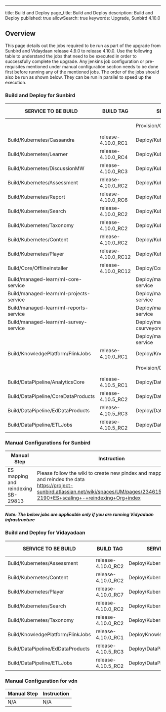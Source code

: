---
title: Build and Deploy
page_title: Build and Deploy
description: Build and Deploy
published: true
allowSearch: true
keywords: Upgrade, Sunbird 4.10.0

## Overview


This page details out the jobs required to be run as part of the upgrade from Sunbird and Vidaydaan release 4.9.0 to release 4.10.0. Use the following table to understand the jobs that need to be executed in order to successfully complete the upgrade. Any jenkins job configuration or pre-requisites mentioned under manual configuration section needs to be done first before running any of the mentioned jobs. The order of the jobs should also be run as shown below. They can be run in parallel to speed up the execution.


### Build and Deploy for Sunbird

| SERVICE TO BE BUILD | BUILD TAG | SERVICE TO DEPLOY  | DEPLOY TAG  | COMMENTS  |
|-----------------------------------------|--------------------|--------------------------------------------|------------------------------------------------------------------------------------------------------------------------------------------------------------------|-------------------------------------------|
|  |  | Provision/Core/ESMapping | release-4.10.0_RC1 |
| Build/Kubernetes/Cassandra | release-4.10.0_RC1 | Deploy/Kubernetes/Cassandra | release-4.10.0_RC1 |
| Build/Kubernetes/Learner | release-4.10.0_RC4 | Deploy/Kubernetes/Learner | release-4.10.0_RC1 |
| Build/Kubernetes/DiscussionMW | release-4.10.0_RC3 | Deploy/Kubernetes/DiscussionMW | release-4.10.0_RC1 |
| Build/Kubernetes/Assessment | release-4.10.0_RC2 | Deploy/Kubernetes/Assessment | release-4.10.0_RC1 |
| Build/Kubernetes/Report | release-4.10.0_RC6 | Deploy/Kubernetes/Report | release-4.10.0_RC1 |
| Build/Kubernetes/Search | release-4.10.0_RC2 | Deploy/Kubernetes/Search | release-4.10.0_RC1 |
| Build/Kubernetes/Taxonomy | release-4.10.0_RC2 | Deploy/Kubernetes/Taxonomy | release-4.10.0_RC1 |
| Build/Kubernetes/Content | release-4.10.0_RC2 | Deploy/Kubernetes/Content | release-4.10.0_RC1 |
| Build/Kubernetes/Player | release-4.10.0_RC12 | Deploy/Kubernetes/Player | release-4.10.0_RC1 |
| Build/Core/OfflineInstaller | release-4.10.0_RC12 | Deploy/Core/Player | release-4.10.0_RC1 |
| Build/managed-learn/ml-core-service |  | Deploy/managed-learn/ml-core-service | release-4.10.0_RC1 |
| Build/managed-learn/ml-projects-service |  | Deploy/managed-learn/ml-projects-service | release-4.10.0_RC1 |
| Build/managed-learn/ml-reports-service |  | Deploy/managed-learn/ml-reports-service | release-4.10.0_RC1 |
| Build/managed-learn/ml-survey-service |  | Deploy/managed-learn/ml-csurveyore-service | release-4.10.0_RC1 |
|  |  | Deploy/managed-learn/ml-analytics-service | release-4.10.0_RC1 |
| Build/KnowledgePlatform/FlinkJobs | release-4.10.0_RC1 | Deploy/KnowledgePlatform/FlinkJobs | release-4.10.0_RC1 |
|  |  | Provision/DataPipeline/AnalyticsSpark | release-4.10.5_RC2 |
| Build/DataPipeline/AnalyticsCore | release-4.10.5_RC1 | Deploy/DataPipeline/AnalyticsCore | release-4.10.5_RC2 |
| Build/DataPipeline/CoreDataProducts | release-4.10.5_RC2 | Deploy/DataPipeline/CoreDataProducts | release-4.10.5_RC2 |
| Build/DataPipeline/EdDataProducts | release-4.10.5_RC3 | Deploy/DataPipeline/EdDataProducts | release-4.10.5_RC2 |
| Build/DataPipeline/ETLJobs | release-4.10.5_RC2 | Deploy/DataPipeline/ETLJobs | release-4.10.5_RC2 |

### Manual Configurations for Sunbird

|Manual Step|Instruction|
|--------------------|--------------------|
| ES mapping and reindexing<br>SB-29813 | Please follow the wiki to create new pindex and mapping of org and reindex the data<br> https://project-sunbird.atlassian.net/wiki/spaces/UM/pages/2346156058/SC-2190+ES+scaling+-+reindexing+Org+index |

##### Note: The below jobs are applicable only if you are running Vidyadaan infrastructure


### Build and Deploy for Vidayadaan

| SERVICE TO BE BUILD               | BUILD TAG          | SERVICE TO DEPLOY                                 | DEPLOY TAG                                                | COMMENTS |
|-----------------------------------|--------------------|---------------------------------------------------|-----------------------------------------------------------|----------|
| Build/Kubernetes/Assessment | release-4.10.0_RC2 | Deploy/Kubernetes/Assessment | release-4.10.0-vdn |
| Build/Kubernetes/Content | release-4.10.0_RC2 | Deploy/Kubernetes/Content | release-4.10.0-vdn |
| Build/Kubernetes/Player | release-4.10.0_RC7 | Deploy/Kubernetes/Player | release-4.10.0-vdn |
| Build/Kubernetes/Search | release-4.10.0_RC2 | Deploy/Kubernetes/Search | release-4.10.0-vdn |
| Build/Kubernetes/Taxonomy | release-4.10.0_RC2 | Deploy/Kubernetes/Taxonomy | release-4.10.0-vdn |
| Build/KnowledgePlatform/FlinkJobs | release-4.10.0_RC1 | DeployKnowledgePlatform/FlinkJobs | release-4.10.0_RC1 |
| Build/DataPipeline/EdDataProducts | release-4.10.5_RC3 | Deploy/DataPipeline/EdDataProducts | release-4.10.5_RC2 |
| Build/DataPipeline/ETLJobs | release-4.10.5_RC2 | Deploy/DataPipeline/ETLJobs | release-4.10.5_RC2 |

### Manual Configuration for vdn

|Manual Step|Instruction|
|--------------------|--------------------|
| N/A | N/A |
